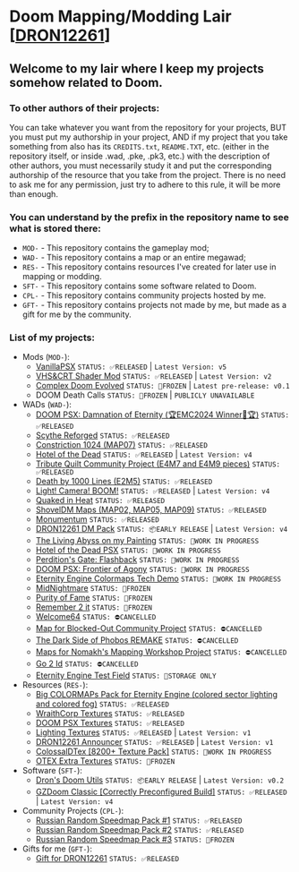 # Doom Mapping/Modding Lair [[DRON12261](https://doomwiki.org/wiki/Andrey_Skochko_(DRON12261))]

## Welcome to my lair where I keep my projects somehow related to Doom.

### To other authors of their projects:
You can take whatever you want from the repository for your projects, BUT you must put my authorship in your project, AND if my project that you take something from also has its `CREDITS.txt`, `README.TXT`, etc. (either in the repository itself, or inside .wad, .pke, .pk3, etc.) with the description of other authors, you must necessarily study it and put the corresponding authorship of the resource that you take from the project. There is no need to ask me for any permission, just try to adhere to this rule, it will be more than enough.

### You can understand by the prefix in the repository name to see what is stored there:
- `MOD-` - This repository contains the gameplay mod;
- `WAD-` - This repository contains a map or an entire megawad;
- `RES-` - This repository contains resources I've created for later use in mapping or modding.
- `SFT-` - This repository contains some software related to Doom.
- `CPL-` - This repository contains community projects hosted by me.
- `GFT-` - This repository contains projects not made by me, but made as a gift for me by the community.

### List of my projects:
- Mods (`MOD-`):
  - [VanillaPSX](https://github.com/dron12261games/MOD-VanillaPSX) ```STATUS: ✅RELEASED``` | ```Latest Version: v5```
  - [VHS&CRT Shader Mod](https://github.com/dron12261games/MOD-VHS-CRT-Shader-by-DRON12261) ```STATUS: ✅RELEASED``` | ```Latest Version: v2```
  - [Complex Doom Evolved](https://github.com/dron12261games/MOD-Complex-Doom-Evolved) ```STATUS: 🧊FROZEN``` | ```Latest pre-release: v0.1```
  - DOOM Death Calls ```STATUS: 🧊FROZEN``` | ```PUBLICLY UNAVAILABLE```
- WADs (`WAD-`):
  - [DOOM PSX: Damnation of Eternity (🏆EMC2024 Winner🥈🏆)](https://github.com/dron12261games/WAD-DOOM-PSX-Damnation-of-Eternity-EMC2024) ```STATUS: ✅RELEASED```
  - [Scythe Reforged](https://github.com/dron12261games/WAD-Scythe-Reforged) ```STATUS: ✅RELEASED```
  - [Constriction 1024 (MAP07)](https://github.com/dron12261games/WAD-Constriction1024-MAP07) ```STATUS: ✅RELEASED```
  - [Hotel of the Dead](https://github.com/dron12261games/WAD-Hotel-of-the-Dead) ```STATUS: ✅RELEASED``` | ```Latest Version: v4```
  - [Tribute Quilt Community Project (E4M7 and E4M9 pieces)](https://github.com/dron12261games/WAD-Tribute-Quilt-Pieces) ```STATUS: ✅RELEASED```
  - [Death by 1000 Lines (E2M5)](https://github.com/dron12261games/WAD-Death-by-1000-Lines-E2M5) ```STATUS: ✅RELEASED```
  - [Light! Camera! BOOM!](https://github.com/dron12261games/WAD-Light-Camera-BOOM) ```STATUS: ✅RELEASED``` | ```Latest Version: v4```
  - [Quaked in Heat](https://github.com/dron12261games/WAD-Quaked-in-Heat) ```STATUS: ✅RELEASED```
  - [ShovelDM Maps (MAP02, MAP05, MAP09)](https://github.com/dron12261games/WAD-ShovelDM-Maps) ```STATUS: ✅RELEASED```
  - [Monumentum](https://github.com/dron12261games/WAD-Monumentum) ```STATUS: ✅RELEASED```
  - [DRON12261 DM Pack](https://github.com/dron12261games/WAD-DRON12261-DM-Pack) ```STATUS: 📦EARLY RELEASE``` | ```Latest Version: v4```
  - [The Living Abyss on my Painting](https://github.com/dron12261games/WAD-The-Living-Abyss-in-my-Painting) ```STATUS: 🏁WORK IN PROGRESS```
  - [Hotel of the Dead PSX](https://github.com/dron12261games/WAD-Hotel-of-the-Dead-PSX) ```STATUS: 🏁WORK IN PROGRESS```
  - [Perdition's Gate: Flashback](https://github.com/dron12261games/WAD-Perditions-Gate-Flashback) ```STATUS: 🏁WORK IN PROGRESS```
  - [DOOM PSX: Frontier of Agony](https://github.com/dron12261games/WAD-DOOM-PSX-Frontier-of-Agony) ```STATUS: 🏁WORK IN PROGRESS```
  - [Eternity Engine Colormaps Tech Demo](https://github.com/dron12261games/WAD-Eternity-Engine-Colormaps-Tech-Demo) ```STATUS: 🏁WORK IN PROGRESS```
  - [MidNightmare](https://github.com/dron12261games/WAD-MidNightmare) ```STATUS: 🧊FROZEN```
  - [Purity of Fame](https://github.com/dron12261games/WAD-Purity-of-Fame) ```STATUS: 🧊FROZEN```
  - [Remember 2 it](https://github.com/dron12261games/WAD-Remember-2-it) ```STATUS: 🧊FROZEN```
  - [Welcome64](https://github.com/dron12261games/WAD-Welcome64) ```STATUS: ⛔CANCELLED```
  - [Map for Blocked-Out Community Project](https://github.com/dron12261games/WAD-Blocked-Out) ```STATUS: ⛔CANCELLED```
  - [The Dark Side of Phobos REMAKE](https://github.com/dron12261games/WAD-TDSOP-Remake) ```STATUS: ⛔CANCELLED```
  - [Maps for Nomakh's Mapping Workshop Project](https://github.com/dron12261games/WAD-NMW-Maps) ```STATUS: ⛔CANCELLED```
  - [Go 2 Id](https://github.com/dron12261games/WAD-Go-2-Id) ```STATUS: ⛔CANCELLED```
  - [Eternity Engine Test Field](https://github.com/dron12261games/WAD-Eternity-Engine-Test-Field) ```STATUS: 💼STORAGE ONLY```
- Resources (`RES-`):
  - [Big COLORMAPs Pack for Eternity Engine (colored sector lighting and colored fog)](https://github.com/dron12261games/RES-Big-Colormap-Pack-for-Eternity-Engine) ```STATUS: ✅RELEASED```
  - [WraithCorp Textures](https://github.com/dron12261games/RES-WraithCorpTex) ```STATUS: ✅RELEASED```
  - [DOOM PSX Textures](https://github.com/dron12261games/RES-PSXTex) ```STATUS: ✅RELEASED```
  - [Lighting Textures](https://github.com/dron12261games/RES-Lighting-Textures) ```STATUS: ✅RELEASED``` | ```Latest Version: v1```
  - [DRON12261 Announcer](https://github.com/dron12261games/RES-DRON12261-Announcer) ```STATUS: ✅RELEASED``` | ```Latest Version: v1```
  - [ColossalDTex [8200+ Texture Pack]](https://github.com/dron12261games/RES-ColossalDTex) ```STATUS: 🏁WORK IN PROGRESS```
  - [OTEX Extra Textures](https://github.com/dron12261games/RES-OTEX-EXTRA) ```STATUS: 🧊FROZEN```
- Software (`SFT-`):
  - [Dron's Doom Utils](https://github.com/dron12261games/SFT-DronsDoomUtils) ```STATUS: 📦EARLY RELEASE``` | ```Latest Version: v0.2```
  - [GZDoom Classic [Correctly Preconfigured Build]](https://github.com/dron12261games/SFT-GZDoom-Classic) ```STATUS: ✅RELEASED``` | ```Latest Version: v4```
- Community Projects (`CPL-`):
  - [Russian Random Speedmap Pack #1](https://github.com/dron12261games/CPL-RRSP1)  ```STATUS: ✅RELEASED```
  - [Russian Random Speedmap Pack #2](https://github.com/dron12261games/CPL-RRSP2)  ```STATUS: ✅RELEASED```
  - [Russian Random Speedmap Pack #3](https://github.com/dron12261games/CPL-RRSP3)  ```STATUS: 🧊FROZEN```
- Gifts for me (`GFT-`):
  - [Gift for DRON12261](https://github.com/dron12261games/GFT-Gift-for-DRON12261) ```STATUS: ✅RELEASED```
